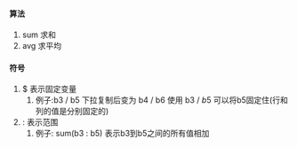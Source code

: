 
#### **算法**
1. sum  求和
2. avg   求平均


#### **符号**
1. $   表示固定变量     
	1. 例子:b3 / b5   下拉复制后变为 b4  /  b6   使用  b3  /  $b$5   可以将b5固定住(行和列的值是分别固定的)   
2. :    表示范围
	1. 例子:     sum(b3 : b5)   表示b3到b5之间的所有值相加